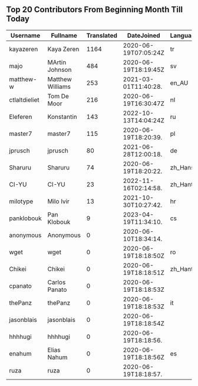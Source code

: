 ## Top 20 Contributors From Beginning Month Till Today ##
|Username|Fullname|Translated|DateJoined|Language|
|--------|--------|----------|----------|-------|
|kayazeren|Kaya Zeren|1164|2020-06-19T07:05:24Z|tr|
|majo|MArtin Johnson|484|2020-06-19T18:19:45Z|sv|
|matthew-w|Matthew Williams|253|2021-03-01T11:40:28.|en_AU|
|ctlaltdieliet|Tom De Moor|216|2020-06-19T16:30:47Z|nl|
|Eleferen|Konstantin|143|2022-10-13T14:04:24Z|ru|
|master7|master7|115|2020-06-19T18:20:39.|pl|
|jprusch|jprusch|80|2021-06-28T12:00:18.|de|
|Sharuru|Sharuru|74|2020-06-19T18:20:22.|zh_Hans|
|CI-YU|CI-YU|23|2022-11-16T02:14:58.|zh_Hant|
|milotype|Milo Ivir|13|2021-10-30T10:27:42.|hr|
|panklobouk|Pan Klobouk|9|2023-04-19T11:34:10.|cs|
|anonymous|Anonymous|0|2020-06-10T18:34:14.||
|wget|wget|0|2020-06-19T18:18:50Z|ro|
|Chikei|Chikei|0|2020-06-19T18:18:51Z|zh_Hant|
|cpanato|Carlos Panato|0|2020-06-19T18:18:53Z||
|thePanz|thePanz|0|2020-06-19T18:18:53Z|it|
|jasonblais|jasonblais|0|2020-06-19T18:18:54Z||
|hhhhugi|hhhhugi|0|2020-06-19T18:18:56.||
|enahum|Elias  Nahum|0|2020-06-19T18:18:56Z|es|
|ruza|ruza|0|2020-06-19T18:18:57.||
